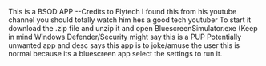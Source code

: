 This is a BSOD APP --Credits to Flytech I found this from his youtube channel you should totally watch him hes a good tech youtuber
To start it download the .zip file and unzip it and open BluescreenSimulator.exe (Keep in mind Windows Defender/Security might say this is a PUP Potentially unwanted app and desc says this app is to joke/amuse the user this is normal because its a bluescreen app select the settings to run it.
